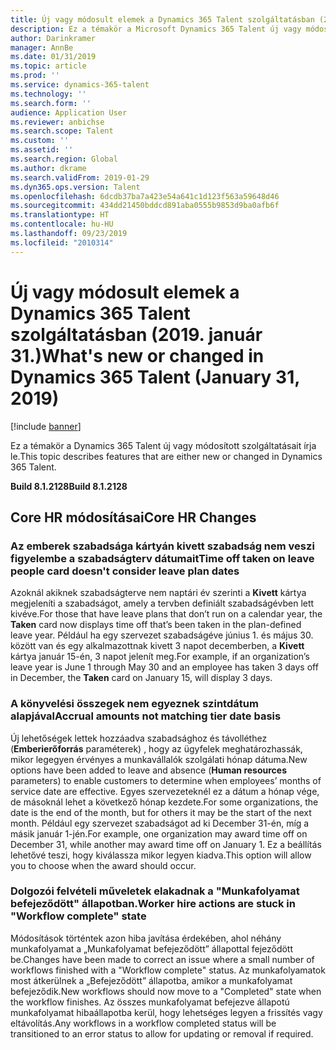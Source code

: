 ```yaml
---
title: Új vagy módosult elemek a Dynamics 365 Talent szolgáltatásban (2019. január 31.)
description: Ez a témakör a Microsoft Dynamics 365 Talent új vagy módosított szolgáltatásait írja le.
author: Darinkramer
manager: AnnBe
ms.date: 01/31/2019
ms.topic: article
ms.prod: ''
ms.service: dynamics-365-talent
ms.technology: ''
ms.search.form: ''
audience: Application User
ms.reviewer: anbichse
ms.search.scope: Talent
ms.custom: ''
ms.assetid: ''
ms.search.region: Global
ms.author: dkrame
ms.search.validFrom: 2019-01-29
ms.dyn365.ops.version: Talent
ms.openlocfilehash: 6dcdb37ba7a423e54a641c1d123f563a59648d46
ms.sourcegitcommit: 434dd21450bddcd891aba0555b9853d9ba0afb6f
ms.translationtype: HT
ms.contentlocale: hu-HU
ms.lasthandoff: 09/23/2019
ms.locfileid: "2010314"
---
```

# <a name="whats-new-or-changed-in-dynamics-365-talent-january-31-2019"></a><span data-ttu-id="dc786-103">Új vagy módosult elemek a Dynamics 365 Talent szolgáltatásban (2019. január 31.)</span><span class="sxs-lookup"><span data-stu-id="dc786-103">What's new or changed in Dynamics 365 Talent (January 31, 2019)</span></span>

[!include [banner](includes/banner.md)]

<span data-ttu-id="dc786-104">Ez a témakör a Dynamics 365 Talent új vagy módosított szolgáltatásait írja le.</span><span class="sxs-lookup"><span data-stu-id="dc786-104">This topic describes features that are either new or changed in Dynamics 365 Talent.</span></span>

<span data-ttu-id="dc786-105">**Build 8.1.2128**</span><span class="sxs-lookup"><span data-stu-id="dc786-105">**Build 8.1.2128**</span></span>

## <a name="core-hr-changes"></a><span data-ttu-id="dc786-106">Core HR módosításai</span><span class="sxs-lookup"><span data-stu-id="dc786-106">Core HR Changes</span></span>

### <a name="time-off-taken-on-leave-people-card-doesnt-consider-leave-plan-dates"></a><span data-ttu-id="dc786-107">Az emberek szabadsága kártyán kivett szabadság nem veszi figyelembe a szabadságterv dátumait</span><span class="sxs-lookup"><span data-stu-id="dc786-107">Time off taken on leave people card doesn't consider leave plan dates</span></span>
<span data-ttu-id="dc786-108">Azoknál akiknek szabadságterve nem naptári év szerinti a **Kivett** kártya megjeleníti a szabadságot, amely a tervben definiált szabadságévben lett kivéve.</span><span class="sxs-lookup"><span data-stu-id="dc786-108">For those that have leave plans that don’t run on a calendar year, the **Taken** card now displays time off that’s been taken in the plan-defined leave year.</span></span> <span data-ttu-id="dc786-109">Például ha egy szervezet szabadságéve június 1. és május 30. között van és egy alkalmazottnak kivett 3 napot decemberben, a **Kivett** kártya január 15-én, 3 napot jelenít meg.</span><span class="sxs-lookup"><span data-stu-id="dc786-109">For example, if an organization’s leave year is June 1 through May 30 and an employee has taken 3 days off in December, the **Taken** card on January 15, will display 3 days.</span></span> 

### <a name="accrual-amounts-not-matching-tier-date-basis"></a><span data-ttu-id="dc786-110">A könyvelési összegek nem egyeznek szintdátum alapjával</span><span class="sxs-lookup"><span data-stu-id="dc786-110">Accrual amounts not matching tier date basis</span></span>
<span data-ttu-id="dc786-111">Új lehetőségek lettek hozzáadva szabadsághoz és távolléthez (**Emberierőforrás** paraméterek) , hogy az ügyfelek meghatározhassák, mikor legegyen érvényes a munkavállalók szolgálati hónap dátuma.</span><span class="sxs-lookup"><span data-stu-id="dc786-111">New options have been added to leave and absence (**Human resources** parameters) to enable customers to determine when employees’ months of service date are effective.</span></span> <span data-ttu-id="dc786-112">Egyes szervezeteknél ez a dátum a hónap vége, de másoknál lehet a következő hónap kezdete.</span><span class="sxs-lookup"><span data-stu-id="dc786-112">For some organizations, the date is the end of the month, but for others it may be the start of the next month.</span></span> <span data-ttu-id="dc786-113">Például egy szervezet szabadságot ad ki December 31-én, míg a másik január 1-jén.</span><span class="sxs-lookup"><span data-stu-id="dc786-113">For example, one organization may award time off on December 31, while another may award time off on January 1.</span></span> <span data-ttu-id="dc786-114">Ez a beállítás lehetővé teszi, hogy kiválassza mikor legyen kiadva.</span><span class="sxs-lookup"><span data-stu-id="dc786-114">This option will allow you to choose when the award should occur.</span></span> 

### <a name="worker-hire-actions-are-stuck-in-workflow-complete-state"></a><span data-ttu-id="dc786-115">Dolgozói felvételi műveletek elakadnak a "Munkafolyamat befejeződött" állapotban.</span><span class="sxs-lookup"><span data-stu-id="dc786-115">Worker hire actions are stuck in "Workflow complete" state</span></span>
<span data-ttu-id="dc786-116">Módosítások történtek azon hiba javítása érdekében, ahol néhány munkafolyamat a „Munkafolyamat befejeződött” állapottal fejeződött be.</span><span class="sxs-lookup"><span data-stu-id="dc786-116">Changes have been made to correct an issue where a small number of workflows finished with a "Workflow complete" status.</span></span> <span data-ttu-id="dc786-117">Az munkafolyamatok most átkerülnek a „Befejeződött” állapotba, amikor a munkafolyamat befejeződik.</span><span class="sxs-lookup"><span data-stu-id="dc786-117">New workflows should now move to a "Completed" state when the workflow finishes.</span></span> <span data-ttu-id="dc786-118">Az összes munkafolyamat befejezve állapotú munkafolyamat hibaállapotba kerül, hogy lehetséges legyen a frissítés vagy eltávolítás.</span><span class="sxs-lookup"><span data-stu-id="dc786-118">Any workflows in a workflow completed status will be transitioned to an error status to allow for updating or removal if required.</span></span> 
